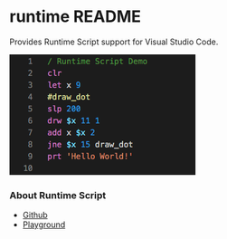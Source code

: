 # runtime README

Provides Runtime Script support for Visual Studio Code.

![Demo screenshot](https://raw.githubusercontent.com/yjlo123/runtime-vscode/main/images/demo.png)

### About Runtime Script
* [Github](https://github.com/yjlo123/runtime-script)
* [Playground](https://runtime.siwei.dev)
